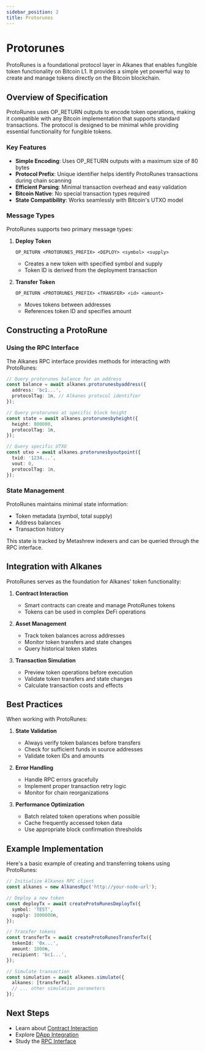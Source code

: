 ```yaml
---
sidebar_position: 2
title: Protorunes
---
```


# Protorunes

ProtoRunes is a foundational protocol layer in Alkanes that enables fungible token functionality on Bitcoin L1. It provides a simple yet powerful way to create and manage tokens directly on the Bitcoin blockchain.

## Overview of Specification

ProtoRunes uses OP_RETURN outputs to encode token operations, making it compatible with any Bitcoin implementation that supports standard transactions. The protocol is designed to be minimal while providing essential functionality for fungible tokens.

### Key Features

- **Simple Encoding**: Uses OP_RETURN outputs with a maximum size of 80 bytes
- **Protocol Prefix**: Unique identifier helps identify ProtoRunes transactions during chain scanning
- **Efficient Parsing**: Minimal transaction overhead and easy validation
- **Bitcoin Native**: No special transaction types required
- **State Compatibility**: Works seamlessly with Bitcoin's UTXO model

### Message Types

ProtoRunes supports two primary message types:

1. **Deploy Token**

   ```
   OP_RETURN <PROTORUNES_PREFIX> <DEPLOY> <symbol> <supply>
   ```

   - Creates a new token with specified symbol and supply
   - Token ID is derived from the deployment transaction

2. **Transfer Token**
   ```
   OP_RETURN <PROTORUNES_PREFIX> <TRANSFER> <id> <amount>
   ```
   - Moves tokens between addresses
   - References token ID and specifies amount

## Constructing a ProtoRune

### Using the RPC Interface

The Alkanes RPC interface provides methods for interacting with ProtoRunes:

```typescript
// Query protorunes balance for an address
const balance = await alkanes.protorunesbyaddress({
  address: 'bc1...',
  protocolTag: 1n, // Alkanes protocol identifier
});

// Query protorunes at specific block height
const state = await alkanes.protorunesbyheight({
  height: 800000,
  protocolTag: 1n,
});

// Query specific UTXO
const utxo = await alkanes.protorunesbyoutpoint({
  txid: '1234...',
  vout: 0,
  protocolTag: 1n,
});
```

### State Management

ProtoRunes maintains minimal state information:

- Token metadata (symbol, total supply)
- Address balances
- Transaction history

This state is tracked by Metashrew indexers and can be queried through the RPC interface.

## Integration with Alkanes

ProtoRunes serves as the foundation for Alkanes' token functionality:

1. **Contract Interaction**

   - Smart contracts can create and manage ProtoRunes tokens
   - Tokens can be used in complex DeFi operations

2. **Asset Management**

   - Track token balances across addresses
   - Monitor token transfers and state changes
   - Query historical token states

3. **Transaction Simulation**
   - Preview token operations before execution
   - Validate token transfers and state changes
   - Calculate transaction costs and effects

## Best Practices

When working with ProtoRunes:

1. **State Validation**

   - Always verify token balances before transfers
   - Check for sufficient funds in source addresses
   - Validate token IDs and amounts

2. **Error Handling**

   - Handle RPC errors gracefully
   - Implement proper transaction retry logic
   - Monitor for chain reorganizations

3. **Performance Optimization**
   - Batch related token operations when possible
   - Cache frequently accessed token data
   - Use appropriate block confirmation thresholds

## Example Implementation

Here's a basic example of creating and transferring tokens using ProtoRunes:

```typescript
// Initialize Alkanes RPC client
const alkanes = new AlkanesRpc('http://your-node-url');

// Deploy a new token
const deployTx = await createProtoRunesDeployTx({
  symbol: 'TEST',
  supply: 1000000n,
});

// Transfer tokens
const transferTx = await createProtoRunesTransferTx({
  tokenId: '0x...',
  amount: 1000n,
  recipient: 'bc1...',
});

// Simulate transaction
const simulation = await alkanes.simulate({
  alkanes: [transferTx],
  // ... other simulation parameters
});
```

## Next Steps

- Learn about [Contract Interaction](./contracts-interaction.md)
- Explore [DApp Integration](./dapp-integration.md)
- Study the [RPC Interface](./rpc.md)

